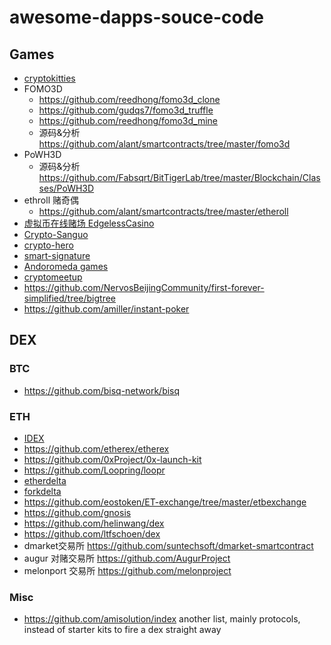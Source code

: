 # awesome-dapps-souce-code

## Games
+ [cryptokitties](https://github.com/cryptocopycats/awesome-cryptokitties)
+ FOMO3D
  + https://github.com/reedhong/fomo3d_clone
  + https://github.com/gudqs7/fomo3d_truffle
  + https://github.com/reedhong/fomo3d_mine
  + 源码&分析 https://github.com/alant/smartcontracts/tree/master/fomo3d
+ PoWH3D
  + 源码&分析 https://github.com/Fabsqrt/BitTigerLab/tree/master/Blockchain/Classes/PoWH3D
+ ethroll 赌奇偶
  + https://github.com/alant/smartcontracts/tree/master/etheroll
+ [虚拟币在线赌场 EdgelessCasino](https://github.com/EdgelessCasino/Smart-Contracts)
+ [Crypto-Sanguo](https://github.com/qinxiaowen/ququ_game)
+ [crypto-hero](https://github.com/cryptohero)
+ [smart-signature](https://github.com/smart-signature)
+ [Andoromeda games](https://github.com/Andoromeda-Foundation)
+ [cryptomeetup](https://github.com/crypto-meetup-dev)
+ https://github.com/NervosBeijingCommunity/first-forever-simplified/tree/bigtree
+ https://github.com/amiller/instant-poker

## DEX
### BTC
+ https://github.com/bisq-network/bisq
### ETH
+ [IDEX](https://github.com/AuroraDAO)
+ https://github.com/etherex/etherex
+ https://github.com/0xProject/0x-launch-kit
+ https://github.com/Loopring/loopr
+ [etherdelta](https://github.com/etherdelta/smart_contract)
+ [forkdelta](https://github.com/forkdelta/smart_contract)
+ https://github.com/eostoken/ET-exchange/tree/master/etbexchange
+ https://github.com/gnosis
+ https://github.com/helinwang/dex
+ https://github.com/ltfschoen/dex
+ dmarket交易所 https://github.com/suntechsoft/dmarket-smartcontract
+ augur 对赌交易所 https://github.com/AugurProject
+ melonport 交易所 https://github.com/melonproject

### Misc
+ https://github.com/amisolution/index another list, mainly protocols, instead of starter kits to fire a dex straight away
